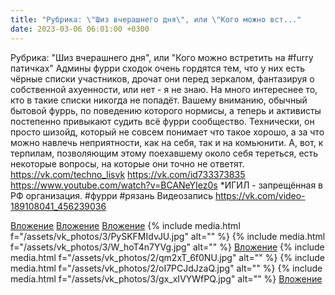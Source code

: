 ```yaml
---
title: "Рубрика: \"Шиз вчерашнего дня\", или \"Кого можно вст..."
date: 2023-03-06 06:01:00 +0300
---
```


Рубрика: "Шиз вчерашнего дня", или "Кого можно встретить на #furry патичках"
Админы фурри сходок очень гордятся тем, что у них есть чёрные списки участников, дрочат они перед зеркалом, фантазируя о собственной ахуенности, или нет - я не знаю.
На много интереснее то, кто в такие списки никогда не попадёт.
Вашему вниманию, обычный бытовой фуррь, по поведению которого нормисы, а теперь и активисты постепенно привыкают судить всё фурри сообщество. Технически, он просто шизойд, который не совсем понимает что такое хорошо, а за что можно навлечь неприятности, как на себя, так и на комьюнити. А, вот, к терпилам, позволяющим этому поехавшему около себя тереться, есть некоторые вопросы, на которые они точно не ответят.
https://vk.com/techno_lisvk
https://vk.com/id733373835
https://www.youtube.com/watch?v=BCANeYIez0s
*ИГИЛ - запрещённая в РФ организация.
#фурри #рязань
Видеозапись
https://vk.com/video-189108041_456239036


[Вложение](https://vk.com/video-189108041_456239036)
[Вложение](https://vk.com/photo41076938_457249595)
[Вложение](https://vk.com/video41076938_456239591)
{% include media.html f="/assets/vk_photos/3/PySKFMIdvJU.jpg" alt="" %}
{% include media.html f="/assets/vk_photos/3/W_hoT4n7YVg.jpg" alt="" %}
[Вложение](https://vk.com/photo41076938_457249594)
{% include media.html f="/assets/vk_photos/2/qm2xT_6f0NU.jpg" alt="" %}
{% include media.html f="/assets/vk_photos/2/oI7PCJdJzaQ.jpg" alt="" %}
{% include media.html f="/assets/vk_photos/3/gx_xIVYWfPQ.jpg" alt="" %}
[Вложение](https://vk.com/video41076938_456239590)

